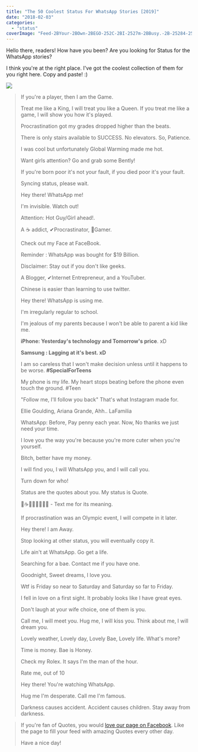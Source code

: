 ```yaml
---
title: "The 50 Coolest Status For WhatsApp Stories [2019]"
date: "2018-02-03"
categories: 
  - "status"
coverImage: "Feed-2BYour-2BOwn-2BEGO-252C-2BI-2527m-2BBusy.-2B-25284-2529.png"
---
```


Hello there, readers! How have you been? Are you looking for Status for the WhatsApp stories?

I think you're at the right place. I've got the coolest collection of them for you right here. Copy and paste! :)

[![](posts/2018/02/images/1499424056_817_Positive-quotes-Top-Ten-Quotes-Of-The-Day.jpg)](https://4.bp.blogspot.com/-EmzMLkNxntU/WndsbGn0thI/AAAAAAAAMog/yrTHmk94Ol4uoOdaY-QyjXU0ePCoA47tACLcBGAs/s1600/1499424056_817_Positive-quotes-Top-Ten-Quotes-Of-The-Day.jpg)

> If you're a player, then I am the Game.
> 
> Treat me like a King, I will treat you like a Queen. If you treat me like a game, I will show you how it's played.
> 
> Procrastination got my grades dropped higher than the beats.
> 
> There is only stairs available to SUCCESS. No elevators. So, Patience.
> 
> I was cool but unfortunately Global Warming made me hot.
> 
> Want girls attention? Go and grab some Bently!
> 
> If you're born poor it's not your fault, if you died poor it's your fault.
> 
> Syncing status, please wait.
> 
> Hey there! WhatsApp me!
> 
> I'm invisible. Watch out!
> 
> Attention: Hot Guy/Girl ahead!.
> 
> A ☕ addict, ✔Procrastinator, Gamer.
> 
> Check out my Face at FaceBook.
> 
> Reminder : WhatsApp was bought for $19 Billion.
> 
> Disclaimer: Stay out if you don't like geeks.
> 
> A Blogger, ✔Internet Entrepreneur, and a YouTuber.
> 
> Chinese is easier than learning to use twitter.
> 
> Hey there! WhatsApp is using me.
> 
> I'm irregularly regular to school.
> 
> I'm jealous of my parents because I won't be able to parent a kid like me.
> 
> **iPhone: Yesterday's technology and Tomorrow's price**. xD
> 
> **Samsung : Lagging at it's best. xD**
> 
> I am so careless that I won't make decision unless until it happens to be worse. **#SpecialForTeens**
> 
> My phone is my life. My heart stops beating before the phone even touch the ground. #Teen
> 
> "Follow me, I'll follow you back" That's what Instagram made for.
> 
> Ellie Goulding, Ariana Grande, Ahh.. LaFamilia
> 
> WhatsApp: Before, Pay penny each year. Now, No thanks we just need your time.
> 
> I love you the way you're because you're more cuter when you're yourself.
> 
> Bitch, better have my money.
> 
> I will find you, I will WhatsApp you, and I will call you.
> 
> Turn down for who!
> 
> Status are the quotes about you. My status is Quote.
> 
> ☕✔ - Text me for its meaning.
> 
> If procrastination was an Olympic event, I will compete in it later.
> 
> Hey there! I am Away.
> 
> Stop looking at other status, you will eventually copy it.
> 
> Life ain't at WhatsApp. Go get a life.
> 
> Searching for a bae. Contact me if you have one.
> 
> Goodnight, Sweet dreams, I love you.
> 
> Wtf is Friday so near to Saturday and Saturday so far to Friday.
> 
> I fell in love on a first sight. It probably looks like I have great eyes.
> 
> Don't laugh at your wife choice, one of them is you.
> 
> Call me, I will meet you. Hug me, I will kiss you. Think about me, I will dream you.
> 
> Lovely weather, Lovely day, Lovely Bae, Lovely life. What's more?
> 
> Time is money. Bae is Honey.
> 
> Check my Rolex. It says I'm the man of the hour.
> 
> Rate me, out of 10
> 
> Hey there! You're watching WhatsApp.
> 
> Hug me I'm desperate. Call me I'm famous.
> 
> Darkness causes accident. Accident causes children. Stay away from darkness.

> If you're fan of Quotes, you would [love our page on Facebook](https://www.facebook.com/deepquotesfree). Like the page to fill your feed with amazing Quotes every other day.
> 
> Have a nice day!
